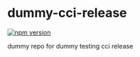 # dummy-cci-release

[![npm version](https://img.shields.io/badge/%40nui%2Fdummy--cci--release-10.4.0-blue.svg)](https://artifactory.corp.adobe.com/artifactory/npm-nui-release/@nui/dummy-cci-release/-/@nui/dummy-cci-release-10.4.0.tgz)


dummy repo for dummy testing cci release